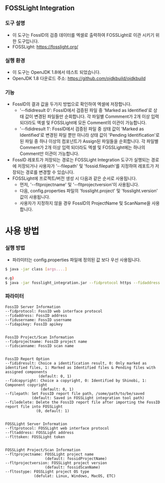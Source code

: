 FOSSLight Integration
------------------------------------------------

### 도구 설명
- 이 도구는 FossID의 검증 데이터를 엑셀로 출력하여 FOSSLight로 이관 시키기 위한 도구입니다.
- FOSSLight: https://fosslight.org/

### 실행 환경
- 이 도구는 OpenJDK 1.8에서 테스트 되었습니다.
- OpenJDK 1.8 다운로드 주소: https://github.com/ojdkbuild/ojdkbuild

### 기능
- FossID의 결과 값을 두가지 방법으로 확인하여 엑셀에 저장합니다.
  + '--fididresult 0': FossID에서 검증된 파일 중 'Marked as Identified'로 상태 값이 변경된 파일들만 순회합니다. 각 파일별 Commment가 2개 이상 입력 되더라도 엑셀 및 FOSSLight에 모든 Comment의 이관이 가능합니다.
  + '--fididresult 1': FossID에서 검증된 파일 중 상태 값이 'Marked as Identified'로 변경된 파일 뿐만 아니라 상태 값이 'Pending Identification'로 된 파일 중 하나 이상의 컴포넌트가 Assign된 파일들을 순회합니다. 각 파일별 Comment가 2개 이상 입력 되더라도 엑셀 및 FOSSLight에는 하나의 Comment만 이관이 가능합니다.
- FossID 레포트가 저장되는 경로는 FOSSLight Integration 도구가 실행되는 경로에 저장되거나 사용자가 '--filepath' 및 'fossid.filepath'를 지정하여 레포트가 저장되는 경로를 변경할 수 있습니다.
- FOSSLight에 프로젝트/버전 생성 시 다음과 같은 순서로 사용됩니다.
  + 먼저, '--fltprojectname' 및 '--fltprojectversion'이 사용됩니다.
  + 다음, config.properties 파일의 'fosslight.project' 및 'fosslight.version' 값이 사용됩니다.
  + 사용자가 지정하지 않을 경우 FossID의 ProjectName 및 ScanName을 사용합니다.

# 사용 방법

### 실행 방법
- 파라미터는 config.properties 파일에 정의된 값 보다 우선 사용됩니다.
```bash
$ java -jar class [args....]

e.g)
$ java -jar fosslight_integration.jar --fidprotocol https --fidaddress fossid.osbc.co.kr --fidusername byunghoon --fidapikey fidapikey --fidprojectname projectName --fidscanname scanName --fltprotocol https --fltaddress fosslight.osbc.co.kr --flttoken flttoken
```

### 파라미터
```
FossID Server Information
--fidprotocol: FossID web interface protocol
--fidaddress: FossID address
--fidusername: FossID username
--fidapikey: FossID apikey


FossID Project/Scan Information
--fidprojectname: FossID project name
--fidscanname: FossID scan name


FossID Report Option 
--fididresult: Choice a identification result, 0: Only marked as identified files, 1: Marked as Identified files & Pending files with assigned components
               (default: 0, 1)
--fidcopyright: Choice a copyright, 0: Identified by Shinobi, 1: Component copyright
                (default: 0, 1)
--filepath: Set FossID report file path, /some/path/to/be/saved
            (default: Saved in FOSSLight integration tool path)
--filedelete: Delete the FossID report file after importing the FossID report file into FOSSLight
              (0, default: 1)


FOSSLight Server Information
--fltprotocol: FOSSLight web interface protocol  
--fltaddress: FOSSLight address
--flttoken: FOSSLight token


FOSSLight Project/Scan Information
--fltprojectname: FOSSLight project name
                  (default: fossidProjectName)
--fltprojectversion: FOSSLight project version
                  (default: fossidScanName)
--fltostype: FOSSLight project OS type
             (defulat: Linux, Windows, MacOS, ETC)